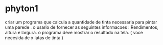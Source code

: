 # phyton1
criar um programa que calcula a quantidade de tinta necessaria para pintar uma parede . o usario  de fornecer as seguintes informacoes : Rendimentos, altura e largura. o programa deve mostrar o resultado na tela. ( voce necesida de x latas de tinta )

